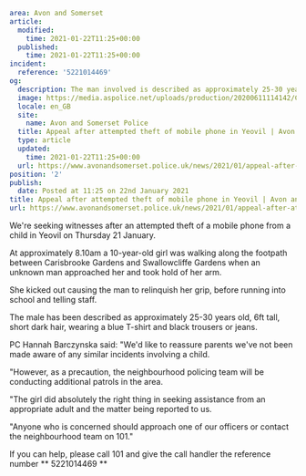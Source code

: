 ```yaml
area: Avon and Somerset
article:
  modified:
    time: 2021-01-22T11:25+00:00
  published:
    time: 2021-01-22T11:25+00:00
incident:
  reference: '5221014469'
og:
  description: The man involved is described as approximately 25-30 years old, 6ft tall, short dark hair, wearing a blue T-shirt and black trousers or jeans.
  image: https://media.aspolice.net/uploads/production/20200611114142/Can-you-help-hat.png
  locale: en_GB
  site:
    name: Avon and Somerset Police
  title: Appeal after attempted theft of mobile phone in Yeovil | Avon and Somerset Police
  type: article
  updated:
    time: 2021-01-22T11:25+00:00
  url: https://www.avonandsomerset.police.uk/news/2021/01/appeal-after-attempted-theft-of-mobile-phone-in-yeovil/
position: '2'
publish:
  date: Posted at 11:25 on 22nd January 2021
title: Appeal after attempted theft of mobile phone in Yeovil | Avon and Somerset Police
url: https://www.avonandsomerset.police.uk/news/2021/01/appeal-after-attempted-theft-of-mobile-phone-in-yeovil/
```

We're seeking witnesses after an attempted theft of a mobile phone from a child in Yeovil on Thursday 21 January.

At approximately 8.10am a 10-year-old girl was walking along the footpath between Carisbrooke Gardens and Swallowcliffe Gardens when an unknown man approached her and took hold of her arm.

She kicked out causing the man to relinquish her grip, before running into school and telling staff.

The male has been described as approximately 25-30 years old, 6ft tall, short dark hair, wearing a blue T-shirt and black trousers or jeans.

PC Hannah Barczynska said: "We'd like to reassure parents we've not been made aware of any similar incidents involving a child.

"However, as a precaution, the neighbourhood policing team will be conducting additional patrols in the area.

"The girl did absolutely the right thing in seeking assistance from an appropriate adult and the matter being reported to us.

"Anyone who is concerned should approach one of our officers or contact the neighbourhood team on 101."

If you can help, please call 101 and give the call handler the reference number ** 5221014469 **
